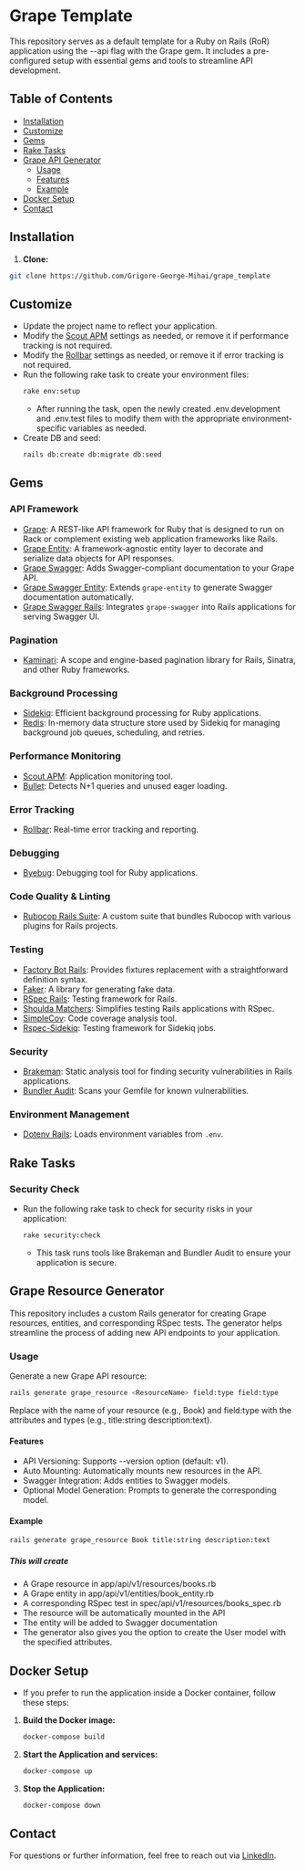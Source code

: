 # Grape Template

This repository serves as a default template for a Ruby on Rails (RoR) application using the --api flag with the Grape gem. It includes a pre-configured setup with essential gems and tools to streamline API development.

## Table of Contents

- [Installation](#installation)
- [Customize](#customize)
- [Gems](#gems)
- [Rake Tasks](#rake-tasks)
- [Grape API Generator](#grape-api-generator)
  - [Usage](#usage)
  - [Features](#features)
  - [Example](#example)
- [Docker Setup](#docker-setup)
- [Contact](#contact)

## Installation

1. **Clone:**

```bash
git clone https://github.com/Grigore-George-Mihai/grape_template
```

## Customize

- Update the project name to reflect your application.
- Modify the [Scout APM](https://github.com/scoutapp/scout_apm_ruby) settings as needed, or remove it if performance tracking is not required.
- Modify the [Rollbar](https://github.com/rollbar/rollbar-gem) settings as needed, or remove it if error tracking is not required.
- Run the following rake task to create your environment files:
    ```bash
    rake env:setup
    ````
  - After running the task, open the newly created .env.development and .env.test files to modify them with the appropriate environment-specific variables as needed.
- Create DB and seed:
    ```bash
    rails db:create db:migrate db:seed
    ````

## Gems

### API Framework
- [Grape](https://github.com/ruby-grape/grape): A REST-like API framework for Ruby that is designed to run on Rack or complement existing web application frameworks like Rails.
- [Grape Entity](https://github.com/ruby-grape/grape-entity): A framework-agnostic entity layer to decorate and serialize data objects for API responses.
- [Grape Swagger](https://github.com/ruby-grape/grape-swagger): Adds Swagger-compliant documentation to your Grape API.
- [Grape Swagger Entity](https://github.com/ruby-grape/grape-swagger-entity): Extends `grape-entity` to generate Swagger documentation automatically.
- [Grape Swagger Rails](https://github.com/ruby-grape/grape-swagger-rails): Integrates `grape-swagger` into Rails applications for serving Swagger UI.

### Pagination
- [Kaminari](https://github.com/kaminari/kaminari): A scope and engine-based pagination library for Rails, Sinatra, and other Ruby frameworks.

### Background Processing
- [Sidekiq](https://github.com/mperham/sidekiq): Efficient background processing for Ruby applications.
- [Redis](https://github.com/redis/redis-rb): In-memory data structure store used by Sidekiq for managing background job queues, scheduling, and retries.

### Performance Monitoring
- [Scout APM](https://github.com/scoutapp/scout_apm_ruby): Application monitoring tool.
- [Bullet](https://github.com/flyerhzm/bullet): Detects N+1 queries and unused eager loading.

### Error Tracking
- [Rollbar](https://github.com/rollbar/rollbar-gem): Real-time error tracking and reporting.

### Debugging
- [Byebug](https://github.com/deivid-rodriguez/byebug): Debugging tool for Ruby applications.

### Code Quality & Linting
- [Rubocop Rails Suite](https://github.com/Grigore-George-Mihai/rubocop-rails-suite): A custom suite that bundles Rubocop with various plugins for Rails projects.

### Testing
- [Factory Bot Rails](https://github.com/thoughtbot/factory_bot_rails): Provides fixtures replacement with a straightforward definition syntax.
- [Faker](https://github.com/faker-ruby/faker): A library for generating fake data.
- [RSpec Rails](https://github.com/rspec/rspec-rails): Testing framework for Rails.
- [Shoulda Matchers](https://github.com/thoughtbot/shoulda-matchers): Simplifies testing Rails applications with RSpec.
- [SimpleCov](https://github.com/simplecov-ruby/simplecov): Code coverage analysis tool.
- [Rspec-Sidekiq](https://github.com/philostler/rspec-sidekiq): Testing framework for Sidekiq jobs.

### Security
- [Brakeman](https://github.com/presidentbeef/brakeman): Static analysis tool for finding security vulnerabilities in Rails applications.
- [Bundler Audit](https://github.com/rubysec/bundler-audit): Scans your Gemfile for known vulnerabilities.

### Environment Management
- [Dotenv Rails](https://github.com/bkeepers/dotenv): Loads environment variables from `.env`.

## Rake Tasks

### Security Check
- Run the following rake task to check for security risks in your application:

    ```bash
    rake security:check
    ```

  - This task runs tools like Brakeman and Bundler Audit to ensure your application is secure.

## Grape Resource Generator

This repository includes a custom Rails generator for creating Grape resources, entities, and corresponding RSpec tests. 
The generator helps streamline the process of adding new API endpoints to your application.

### Usage

Generate a new Grape API resource:

```bash
rails generate grape_resource <ResourceName> field:type field:type
```
Replace <ResourceName> with the name of your resource (e.g., Book) and field:type with the attributes and types (e.g., title:string description:text).

#### Features
- API Versioning: Supports --version option (default: v1).
- Auto Mounting: Automatically mounts new resources in the API.
- Swagger Integration: Adds entities to Swagger models.
- Optional Model Generation: Prompts to generate the corresponding model.

#### Example

```bash
rails generate grape_resource Book title:string description:text
```

##### This will create
- A Grape resource in app/api/v1/resources/books.rb
- A Grape entity in app/api/v1/entities/book_entity.rb
- A corresponding RSpec test in spec/api/v1/resources/books_spec.rb
- The resource will be automatically mounted in the API
- The entity will be added to Swagger documentation
- The generator also gives you the option to create the User model with the specified attributes.

## Docker Setup
- If you prefer to run the application inside a Docker container, follow these steps:

1. **Build the Docker image:**

    ```bash
    docker-compose build
    ```

2. **Start the Application and services:**

    ```bash
    docker-compose up
    ```

3. **Stop the Application:**

    ```bash
    docker-compose down
    ```


## Contact
For questions or further information, feel free to reach out via [LinkedIn](https://www.linkedin.com/in/grigore-george-mihai-73981b86/).
